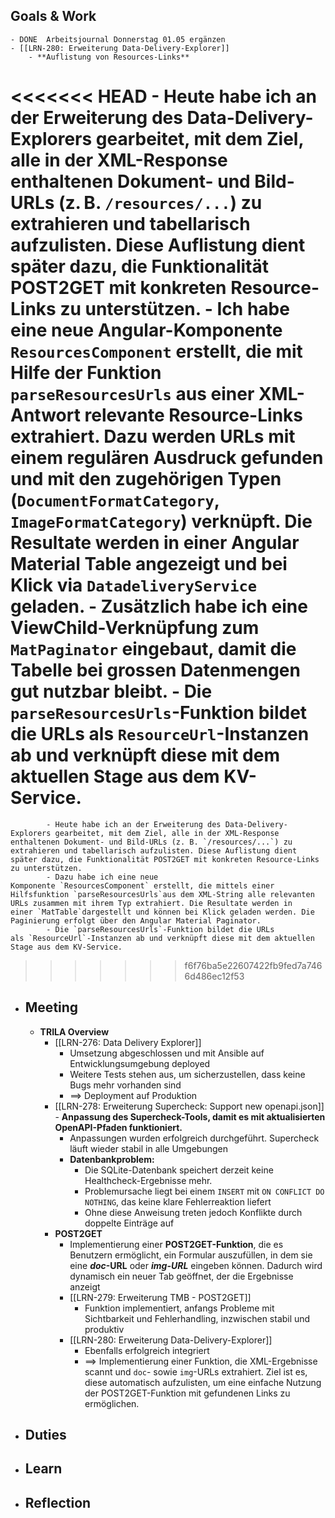 ## Goals & Work
	- DONE  Arbeitsjournal Donnerstag 01.05 ergänzen
	- [[LRN-280: Erweiterung Data-Delivery-Explorer]]
		- **Auflistung von Resources-Links**
<<<<<<< HEAD
			- Heute habe ich an der Erweiterung des Data-Delivery-Explorers gearbeitet, mit dem Ziel, alle in der XML-Response enthaltenen Dokument- und Bild-URLs (z. B. `/resources/...`) zu extrahieren und tabellarisch aufzulisten. Diese Auflistung dient später dazu, die Funktionalität **POST2GET** mit konkreten Resource-Links zu unterstützen.
			- Ich habe eine neue Angular-Komponente `ResourcesComponent` erstellt, die mit Hilfe der Funktion `parseResourcesUrls` aus einer XML-Antwort relevante Resource-Links extrahiert. Dazu werden URLs mit einem regulären Ausdruck gefunden und mit den zugehörigen Typen (`DocumentFormatCategory`, `ImageFormatCategory`) verknüpft. Die Resultate werden in einer Angular Material Table angezeigt und bei Klick via `DatadeliveryService` geladen.
			- Zusätzlich habe ich eine ViewChild-Verknüpfung zum `MatPaginator` eingebaut, damit die Tabelle bei grossen Datenmengen gut nutzbar bleibt.
			- Die `parseResourcesUrls`-Funktion bildet die URLs als `ResourceUrl`-Instanzen ab und verknüpft diese mit dem aktuellen Stage aus dem KV-Service.
=======
			- Heute habe ich an der Erweiterung des Data-Delivery-Explorers gearbeitet, mit dem Ziel, alle in der XML-Response enthaltenen Dokument- und Bild-URLs (z. B. `/resources/...`) zu extrahieren und tabellarisch aufzulisten. Diese Auflistung dient später dazu, die Funktionalität POST2GET mit konkreten Resource-Links zu unterstützen.
			- Dazu habe ich eine neue Komponente `ResourcesComponent` erstellt, die mittels einer Hilfsfunktion `parseResourcesUrls`aus dem XML-String alle relevanten URLs zusammen mit ihrem Typ extrahiert. Die Resultate werden in einer `MatTable`dargestellt und können bei Klick geladen werden. Die Paginierung erfolgt über den Angular Material Paginator.
			- Die `parseResourcesUrls`-Funktion bildet die URLs als `ResourceUrl`-Instanzen ab und verknüpft diese mit dem aktuellen Stage aus dem KV-Service.
>>>>>>> f6f76ba5e22607422fb9fed7a7466d486ec12f53
- ## Meeting
	- **TRILA Overview**
		- [[LRN-276: Data Delivery Explorer]]
			- Umsetzung abgeschlossen und mit Ansible auf Entwicklungsumgebung deployed
			- Weitere Tests stehen aus, um sicherzustellen, dass keine Bugs mehr vorhanden sind
			- ==> Deployment auf Produktion
		- [[LRN-278: Erweiterung Supercheck: Support new openapi.json]] - **Anpassung des Supercheck-Tools, damit es mit aktualisierten OpenAPI-Pfaden funktioniert.**
			- Anpassungen wurden erfolgreich durchgeführt. Supercheck läuft wieder stabil in alle Umgebungen
			- **Datenbankproblem:**
				- Die SQLite-Datenbank speichert derzeit keine Healthcheck-Ergebnisse mehr.
				- Problemursache liegt bei einem `INSERT` mit `ON CONFLICT DO NOTHING`, das keine klare Fehlerreaktion liefert
				- Ohne diese Anweisung treten jedoch Konflikte durch doppelte Einträge auf
		- **POST2GET**
			- Implementierung einer **POST2GET-Funktion**, die es Benutzern ermöglicht, ein Formular auszufüllen, in dem sie eine ***doc*-URL** oder ***img-URL*** eingeben können. Dadurch wird dynamisch ein neuer Tab geöffnet, der die Ergebnisse anzeigt
			- [[LRN-279: Erweiterung TMB - POST2GET]]
				- Funktion implementiert, anfangs Probleme mit Sichtbarkeit und Fehlerhandling, inzwischen stabil und produktiv
			- [[LRN-280: Erweiterung Data-Delivery-Explorer]]
				- Ebenfalls erfolgreich integriert
				- ==> Implementierung einer Funktion, die XML-Ergebnisse scannt und `doc`- sowie `img`-URLs extrahiert. Ziel ist es, diese automatisch aufzulisten, um eine einfache Nutzung der POST2GET-Funktion mit gefundenen Links zu ermöglichen.
- ## Duties
- ## Learn
- ## Reflection